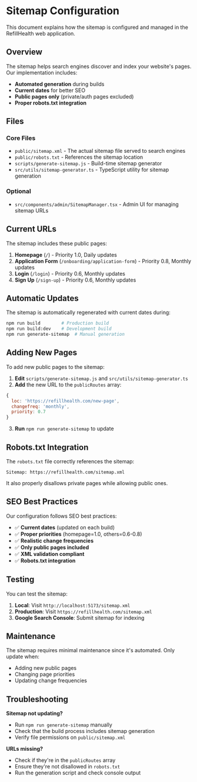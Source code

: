 # Sitemap Configuration

This document explains how the sitemap is configured and managed in the RefillHealth web application.

## Overview

The sitemap helps search engines discover and index your website's pages. Our implementation includes:

- **Automated generation** during builds
- **Current dates** for better SEO
- **Public pages only** (private/auth pages excluded)
- **Proper robots.txt integration**

## Files

### Core Files
- `public/sitemap.xml` - The actual sitemap file served to search engines
- `public/robots.txt` - References the sitemap location
- `scripts/generate-sitemap.js` - Build-time sitemap generator
- `src/utils/sitemap-generator.ts` - TypeScript utility for sitemap generation

### Optional
- `src/components/admin/SitemapManager.tsx` - Admin UI for managing sitemap URLs

## Current URLs

The sitemap includes these public pages:

1. **Homepage** (`/`) - Priority 1.0, Daily updates
2. **Application Form** (`/onboarding/application-form`) - Priority 0.8, Monthly updates  
3. **Login** (`/login`) - Priority 0.6, Monthly updates
4. **Sign Up** (`/sign-up`) - Priority 0.6, Monthly updates

## Automatic Updates

The sitemap is automatically regenerated with current dates during:

```bash
npm run build        # Production build
npm run build:dev    # Development build
npm run generate-sitemap  # Manual generation
```

## Adding New Pages

To add new public pages to the sitemap:

1. **Edit** `scripts/generate-sitemap.js` and `src/utils/sitemap-generator.ts`
2. **Add** the new URL to the `publicRoutes` array:

```javascript
{
  loc: 'https://refillhealth.com/new-page',
  changefreq: 'monthly',
  priority: 0.7
}
```

3. **Run** `npm run generate-sitemap` to update

## Robots.txt Integration

The `robots.txt` file correctly references the sitemap:

```
Sitemap: https://refillhealth.com/sitemap.xml
```

It also properly disallows private pages while allowing public ones.

## SEO Best Practices

Our configuration follows SEO best practices:

- ✅ **Current dates** (updated on each build)
- ✅ **Proper priorities** (homepage=1.0, others=0.6-0.8)  
- ✅ **Realistic change frequencies**
- ✅ **Only public pages included**
- ✅ **XML validation compliant**
- ✅ **Robots.txt integration**

## Testing

You can test the sitemap:

1. **Local**: Visit `http://localhost:5173/sitemap.xml`
2. **Production**: Visit `https://refillhealth.com/sitemap.xml`
3. **Google Search Console**: Submit sitemap for indexing

## Maintenance

The sitemap requires minimal maintenance since it's automated. Only update when:

- Adding new public pages
- Changing page priorities
- Updating change frequencies

## Troubleshooting

**Sitemap not updating?**
- Run `npm run generate-sitemap` manually
- Check that the build process includes sitemap generation
- Verify file permissions on `public/sitemap.xml`

**URLs missing?**
- Check if they're in the `publicRoutes` array
- Ensure they're not disallowed in `robots.txt`
- Run the generation script and check console output 